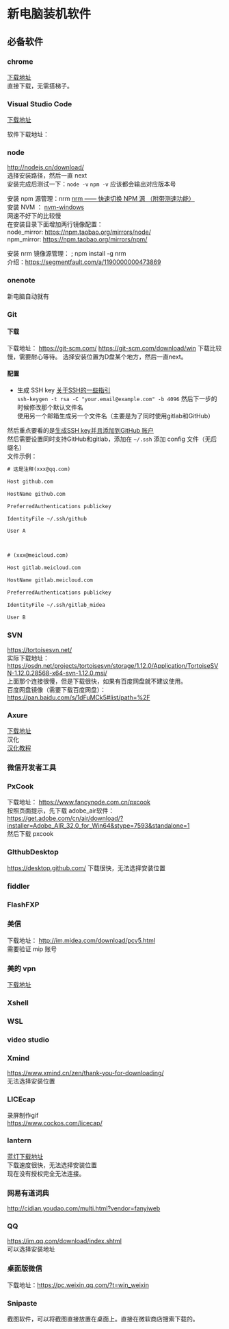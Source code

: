 # 新电脑装机软件

## 必备软件

### chrome
[下载地址](https://www.google.cn/intl/zh-CN/chrome/)  
直接下载，无需搭梯子。

### Visual Studio Code  
[下载地址](https://code.visualstudio.com/)  

软件下载地址：  

### node
http://nodejs.cn/download/  
选择安装路径，然后一直 next  
安装完成后测试一下：`node -v` `npm -v` 应该都会输出对应版本号  

安装 npm 源管理：nrm  [nrm —— 快速切换 NPM 源 （附带测速功能）](https://segmentfault.com/a/1190000000473869)  
安装 NVM ： [nvm-windows](https://github.com/coreybutler/nvm-windows/releases)  
网速不好下的比较慢  
在安装目录下面增加两行镜像配置：  
node_mirror: https://npm.taobao.org/mirrors/node/   
npm_mirror: https://npm.taobao.org/mirrors/npm/  
 

安装 nrm 镜像源管理： ; npm install -g nrm  
介绍：https://segmentfault.com/a/1190000000473869  

### onenote
新电脑自动就有  

### Git
#### 下载
下载地址：
https://git-scm.com/
https://git-scm.com/download/win
下载比较慢，需要耐心等待。
选择安装位置为D盘某个地方，然后一直next。
#### 配置
* 生成 SSH key
[关于SSH的一些指引](https://help.github.com/en/articles/connecting-to-github-with-ssh)  
`ssh-keygen -t rsa -C "your.email@example.com" -b 4096`  然后下一步的时候修改那个默认文件名  
使用另一个邮箱生成另一个文件名（主要是为了同时使用gitlab和GitHub）    

然后重点要看的是[生成SSH key并且添加到GitHub 账户](https://help.github.com/en/articles/adding-a-new-ssh-key-to-your-github-account)  
然后需要设置同时支持GitHub和gitlab，添加在 `~/.ssh` 添加 config 文件（无后缀名）  
文件示例：  
```txt
# 这是注释(xxx@qq.com)

Host github.com

HostName github.com

PreferredAuthentications publickey

IdentityFile ~/.ssh/github

User A



# (xxx@meicloud.com)

Host gitlab.meicloud.com

HostName gitlab.meicloud.com

PreferredAuthentications publickey

IdentityFile ~/.ssh/gitlab_midea

User B
```
### SVN
https://tortoisesvn.net/  
实际下载地址：https://osdn.net/projects/tortoisesvn/storage/1.12.0/Application/TortoiseSVN-1.12.0.28568-x64-svn-1.12.0.msi/  
上面那个连接很慢，但是下载很快，如果有百度网盘就不建议使用。  
百度网盘镜像（需要下载百度网盘）：https://pan.baidu.com/s/1dFuMCk5#list/path=%2F  

### Axure
[下载地址](https://www.axure.com.cn/3510/)  
汉化  
[汉化教程](https://www.axure.com.cn/2616/)  
### 微信开发者工具


### PxCook

下载地址： https://www.fancynode.com.cn/pxcook  
按照页面提示，先下载 adobe_air软件：  https://get.adobe.com/cn/air/download/?installer=Adobe_AIR_32.0_for_Win64&stype=7593&standalone=1  
然后下载 pxcook  

### GIthubDesktop
https://desktop.github.com/
下载很快，无法选择安装位置

### fiddler
### FlashFXP
### 美信
下载地址： http://im.midea.com/download/pcv5.html  
需要验证 mip 账号  
### 美的 vpn
[下载地址](https://vpn.midea.com/remote/login?lang=GB2312)  
### Xshell
### WSL
### video studio
### Xmind
https://www.xmind.cn/zen/thank-you-for-downloading/  
无法选择安装位置  
### LICEcap
录屏制作gif  
https://www.cockos.com/licecap/  
### lantern
[蓝灯下载地址](https://github.com/getlantern/download)  
下载速度很快，无法选择安装位置  
现在没有授权完全无法连接。  
### 网易有道词典
http://cidian.youdao.com/multi.html?vendor=fanyiweb  
### QQ
https://im.qq.com/download/index.shtml  
可以选择安装地址  

### 桌面版微信

下载地址：https://pc.weixin.qq.com/?t=win_weixin  

### Snipaste

截图软件，可以将截图直接放置在桌面上。直接在微软商店搜索下载的。  
